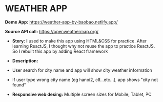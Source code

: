 # WEATHER APP

**Demo App:** https://weather-app-by-baobao.netlify.app/

**Source API call:** https://openweathermap.org/

- **Story:** I used to make this app using HTML&CSS for practice. After learning ReactJS, I thought why not reuse the app to practice ReactJS. So I rebuilt this app by adding React framework

- **Description:**
- User search for city name and app will show city weather information
- If user type wrong city name (eg hanoi2, clf...etc...), app shows "city not found"

- **Responsive web desing:** Multiple screen sizes for Mobile, Tablet, PC
